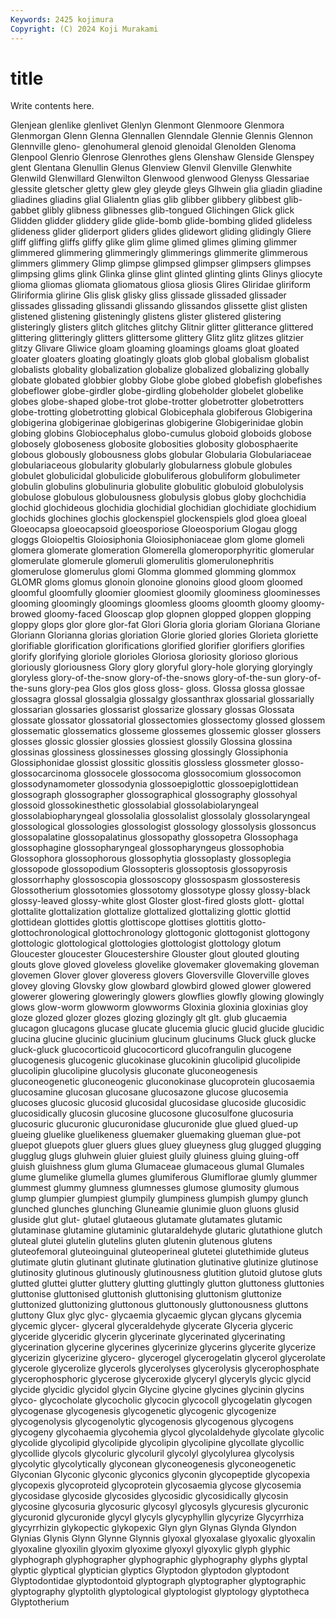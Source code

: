 ```yaml
---
Keywords: 2425 kojimura
Copyright: (C) 2024 Koji Murakami
---
```


# title

Write contents here.



Glenjean glenlike glenlivet Glenlyn
Glenmont Glenmoore Glenmora Glenmorgan Glenn Glenna Glennallen Glenndale Glennie Glennis
Glennon Glennville gleno- glenohumeral glenoid glenoidal Glenolden Glenoma Glenpool Glenrio
Glenrose Glenrothes glens Glenshaw Glenside Glenspey glent Glentana Glenullin Glenus
Glenview Glenvil Glenville Glenwhite Glenwild Glenwillard Glenwilton Glenwood glenwood Glenyss
Glessariae glessite gletscher gletty glew gley gleyde gleys Glhwein glia
gliadin gliadine gliadines gliadins glial Glialentn glias glib glibber glibbery
glibbest glib-gabbet glibly glibness glibnesses glib-tongued Glichingen Glick glick Glidden
glidder gliddery glide glide-bomb glide-bombing glided glideless glideness glider gliderport
gliders glides glidewort gliding glidingly Gliere gliff gliffing gliffs gliffy
glike glim glime glimed glimes gliming glimmer glimmered glimmering glimmeringly
glimmerings glimmerite glimmerous glimmers glimmery Glimp glimpse glimpsed glimpser glimpsers
glimpses glimpsing glims glink Glinka glinse glint glinted glinting glints
Glinys gliocyte glioma gliomas gliomata gliomatous gliosa gliosis Glires Gliridae
gliriform Gliriformia glirine Glis glisk glisky gliss glissade glissaded glissader
glissades glissading glissandi glissando glissandos glissette glist glisten glistened glistening
glisteningly glistens glister glistered glistering glisteringly glisters glitch glitches glitchy
Glitnir glitter glitterance glittered glittering glitteringly glitters glittersome glittery Glitz
glitz glitzes glitzier glitzy Glivare Gliwice gloam gloaming gloamings gloams
gloat gloated gloater gloaters gloating gloatingly gloats glob global globalism
globalist globalists globality globalization globalize globalized globalizing globally globate globated
globbier globby Globe globe globed globefish globefishes globeflower globe-girdler globe-girdling
globeholder globelet globelike globes globe-shaped globe-trot globe-trotter globetrotter globetrotters globe-trotting
globetrotting globical Globicephala globiferous Globigerina globigerina globigerinae globigerinas globigerine Globigerinidae
globin globing globins Globiocephalus globo-cumulus globoid globoids globose globosely globoseness
globosite globosities globosity globosphaerite globous globously globousness globs globular Globularia
Globulariaceae globulariaceous globularity globularly globularness globule globules globulet globulicidal globulicide
globuliferous globuliform globulimeter globulin globulins globulinuria globulite globulitic globuloid globulolysis
globulose globulous globulousness globulysis globus globy glochchidia glochid glochideous glochidia
glochidial glochidian glochidiate glochidium glochids glochines glochis glockenspiel glockenspiels glod
gloea gloeal Gloeocapsa gloeocapsoid gloeosporiose Gloeosporium Glogau glogg gloggs Gloiopeltis
Gloiosiphonia Gloiosiphoniaceae glom glome glomeli glomera glomerate glomeration Glomerella glomeroporphyritic
glomerular glomerulate glomerule glomeruli glomerulitis glomerulonephritis glomerulose glomerulus glomi Glomma
glommed glomming glommox GLOMR gloms glomus glonoin glonoine glonoins glood
gloom gloomed gloomful gloomfully gloomier gloomiest gloomily gloominess gloominesses glooming
gloomingly gloomings gloomless glooms gloomth gloomy gloomy-browed gloomy-faced Glooscap glop
glopnen glopped gloppen glopping gloppy glops glor glore glor-fat Glori
Gloria gloria gloriam Gloriana Gloriane Gloriann Glorianna glorias gloriation Glorie
gloried glories Glorieta gloriette glorifiable glorification glorifications glorified glorifier glorifiers
glorifies glorify glorifying gloriole glorioles Gloriosa gloriosity glorioso glorious gloriously
gloriousness Glory glory gloryful glory-hole glorying gloryingly gloryless glory-of-the-snow glory-of-the-snows
glory-of-the-sun glory-of-the-suns glory-pea Glos glos gloss gloss- gloss. Glossa glossa
glossae glossagra glossal glossalgia glossalgy glossanthrax glossarial glossarially glossarian glossaries
glossarist glossarize glossary glossas Glossata glossate glossator glossatorial glossectomies glossectomy
glossed glossem glossematic glossematics glosseme glossemes glossemic glosser glossers glosses
glossic glossier glossies glossiest glossily Glossina glossina glossinas glossiness glossinesses
glossing glossingly Glossiphonia Glossiphonidae glossist glossitic glossitis glossless glossmeter glosso-
glossocarcinoma glossocele glossocoma glossocomium glossocomon glossodynamometer glossodynia glossoepiglottic glossoepiglottidean glossograph
glossographer glossographical glossography glossohyal glossoid glossokinesthetic glossolabial glossolabiolaryngeal glossolabiopharyngeal glossolalia
glossolalist glossolaly glossolaryngeal glossological glossologies glossologist glossology glossolysis glossoncus glossopalatine
glossopalatinus glossopathy glossopetra Glossophaga glossophagine glossopharyngeal glossopharyngeus glossophobia Glossophora glossophorous
glossophytia glossoplasty glossoplegia glossopode glossopodium Glossopteris glossoptosis glossopyrosis glossorrhaphy glossoscopia
glossoscopy glossospasm glossosteresis Glossotherium glossotomies glossotomy glossotype glossy glossy-black glossy-leaved
glossy-white glost Gloster glost-fired glosts glott- glottal glottalite glottalization glottalize
glottalized glottalizing glottic glottid glottidean glottides glottis glottiscope glottises glottitis
glotto- glottochronological glottochronology glottogonic glottogonist glottogony glottologic glottological glottologies glottologist
glottology glotum Gloucester gloucester Gloucestershire Glouster glout glouted glouting glouts
glove gloved gloveless glovelike glovemaker glovemaking gloveman glovemen Glover glover
gloveress glovers Gloversville Gloverville gloves glovey gloving Glovsky glow glowbard
glowbird glowed glower glowered glowerer glowering gloweringly glowers glowflies glowfly
glowing glowingly glows glow-worm glowworm glowworms Gloxinia gloxinia gloxinias gloy
gloze glozed glozer glozes glozing glozingly glt glt. glub glucaemia
glucagon glucagons glucase glucate glucemia glucic glucid glucide glucidic glucina
glucine glucinic glucinium glucinum glucinums Gluck gluck glucke gluck-gluck glucocorticoid
glucocorticord glucofrangulin glucogene glucogenesis glucogenic glucokinase glucokinin glucolipid glucolipide glucolipin
glucolipine glucolysis gluconate gluconeogenesis gluconeogenetic gluconeogenic gluconokinase glucoprotein glucosaemia glucosamine
glucosan glucosane glucosazone glucose glucosemia glucoses glucosic glucosid glucosidal glucosidase
glucoside glucosidic glucosidically glucosin glucosine glucosone glucosulfone glucosuria glucosuric glucuronic
glucuronidase glucuronide glue glued glued-up glueing gluelike gluelikeness gluemaker gluemaking
glueman glue-pot gluepot gluepots gluer gluers glues gluey glueyness glug
glugged glugging glugglug glugs gluhwein gluier gluiest gluily gluiness gluing
gluing-off gluish gluishness glum gluma Glumaceae glumaceous glumal Glumales glume
glumelike glumella glumes glumiferous Glumiflorae glumly glummer glummest glummy glumness
glumnesses glumose glumosity glumous glump glumpier glumpiest glumpily glumpiness glumpish
glumpy glunch glunched glunches glunching Gluneamie glunimie gluon gluons glusid
gluside glut glut- glutael glutaeous glutamate glutamates glutamic glutaminase glutamine
glutaminic glutaraldehyde glutaric glutathione glutch gluteal glutei glutelin glutelins gluten
glutenin glutenous glutens gluteofemoral gluteoinguinal gluteoperineal glutetei glutethimide gluteus glutimate
glutin glutinant glutinate glutination glutinative glutinize glutinose glutinosity glutinous glutinously
glutinousness glutition glutoid glutose gluts glutted gluttei glutter gluttery glutting
gluttingly glutton gluttoness gluttonies gluttonise gluttonised gluttonish gluttonising gluttonism gluttonize
gluttonized gluttonizing gluttonous gluttonously gluttonousness gluttons gluttony Glux glyc glyc-
glycaemia glycaemic glycan glycans glycemia glycemic glycer- glyceral glyceraldehyde glycerate
Glyceria glyceric glyceride glyceridic glycerin glycerinate glycerinated glycerinating glycerination glycerine
glycerines glycerinize glycerins glycerite glycerize glycerizin glycerizine glycero- glycerogel glycerogelatin
glycerol glycerolate glycerole glycerolize glycerols glycerolyses glycerolysis glycerophosphate glycerophosphoric glycerose
glyceroxide glyceryl glyceryls glycic glycid glycide glycidic glycidol glycin Glycine
glycine glycines glycinin glycins glyco- glycocholate glycocholic glycocin glycocoll glycogelatin
glycogen glycogenase glycogenesis glycogenetic glycogenic glycogenize glycogenolysis glycogenolytic glycogenosis glycogenous
glycogens glycogeny glycohaemia glycohemia glycol glycolaldehyde glycolate glycolic glycolide glycolipid
glycolipide glycolipin glycolipine glycollate glycollic glycollide glycols glycoluric glycoluril glycolyl
glycolylurea glycolysis glycolytic glycolytically glyconean glyconeogenesis glyconeogenetic Glyconian Glyconic glyconic
glyconics glyconin glycopeptide glycopexia glycopexis glycoproteid glycoprotein glycosaemia glycose glycosemia
glycosidase glycoside glycosides glycosidic glycosidically glycosin glycosine glycosuria glycosuric glycosyl
glycosyls glycuresis glycuronic glycuronid glycuronide glycyl glycyls glycyphyllin glycyrize Glycyrrhiza
glycyrrhizin glykopectic glykopexic Glyn glyn Glynas Glynda Glyndon Glynias Glynis
Glynn Glynne Glynnis glyoxal glyoxalase glyoxalic glyoxalin glyoxaline glyoxilin glyoxim
glyoxime glyoxyl glyoxylic glyph glyphic glyphograph glyphographer glyphographic glyphography glyphs
glyptal glyptic glyptical glyptician glyptics Glyptodon glyptodon glyptodont Glyptodontidae glyptodontoid
glyptograph glyptographer glyptographic glyptography glyptolith glyptological glyptologist glyptology glyptotheca Glyptotherium
